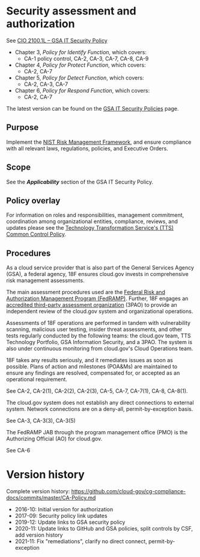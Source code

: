 # Security assessment and authorization

See [CIO 2100.1L – GSA IT Security Policy](https://www.gsa.gov/cdnstatic/CIO_2100_1L_CHGE_1_CC040905_signed_PDF_version_7-15-2019.pdf) 

* Chapter 3, _Policy for Identify Function_, which covers:
  * CA-1 policy control, CA-2, CA-3, CA-7, CA-8, CA-9
* Chapter 4, _Policy for Protect Function_, which covers:
  * CA-2, CA-7
* Chapter 5, _Policy for Detect Function_, which covers:
  * CA-2, CA-3, CA-7
* Chapter 6, _Policy for Respond Function_, which covers:
  * CA-2, CA-7

The latest version can be found on the [GSA IT Security Policies](https://www.gsa.gov/about-us/organization/office-of-the-chief-information-officer/chief-information-security-officer-ciso/it-security-policies) page.

## Purpose

Implement the [NIST Risk Management Framework](http://csrc.nist.gov/groups/SMA/fisma/framework.html), and ensure compliance with all relevant laws, regulations, policies, and Executive Orders.

## Scope

See the **_Applicability_** section of the GSA IT Security Policy.

## Policy overlay

For information on roles and responsibilities, management commitment, coordination among organizational entities, compliance, reviews, and updates please see the [Technology Transformation Service's (TTS) Common Control Policy](https://github.com/cloud-gov/cg-compliance-docs/blob/master/TTS-Common-Control-Policy.md).

## Procedures

As a cloud service provider that is also part of the General Services Agency (GSA), a federal agency, 18F ensures cloud.gov invests in comprehensive risk management assessments.

The main assessment procedures used are the [Federal Risk and Authorization Management Program (FedRAMP)](https://www.fedramp.gov/). Further, 18F engages an [accredited third-party assessment organization](https://www.a2la.org/accreditation/fedramp) (3PAO) to provide an independent review of the cloud.gov system and organizational operations.

Assessments of 18F operations are performed in tandem with vulnerability scanning, malicious user testing, insider threat assessments, and other tests regularly conducted by the following teams: the cloud.gov team, TTS Technology Portfolio, GSA Information Security, and a 3PAO. The system is also under continuous monitoring from cloud.gov's Cloud Operations team.

18F takes any results seriously, and it remediates issues as soon as possible. Plans of action and milestones (POA&Ms) are maintained to ensure any findings are resolved, compensated for, or accepted as an operational requirement.

See CA-2, CA-2(1), CA-2(2), CA-2(3), CA-5, CA-7, CA-7(1), CA-8, CA-8(1).

The cloud.gov system does not establish any direct connections to external system. Network connections are on a deny-all, permit-by-exception basis. 

See CA-3, CA-3(3), CA-3(5)

The FedRAMP JAB through the program management office (PMO) is the Authorizing Official (AO) for cloud.gov.

See CA-6

# Version history

Complete version history: https://github.com/cloud-gov/cg-compliance-docs/commits/master/CA-Policy.md

* 2016-10: Initial version for authorization
* 2017-09: Security policy link updates
* 2019-12: Update links to GSA security policy
* 2020-11: Update links to GitHub and GSA policies, split controls by CSF, add version history
* 2021-11: Fix "remediations", clarify no direct connect, permit-by-exception
